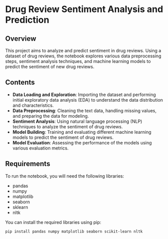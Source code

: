 # Drug Review Sentiment Analysis and Prediction

## Overview
This project aims to analyze and predict sentiment in drug reviews. Using a dataset of drug reviews, the notebook explores various data preprocessing steps, sentiment analysis techniques, and machine learning models to predict the sentiment of new drug reviews.

## Contents
- **Data Loading and Exploration**: Importing the dataset and performing initial exploratory data analysis (EDA) to understand the data distribution and characteristics.
- **Data Preprocessing**: Cleaning the text data, handling missing values, and preparing the data for modeling.
- **Sentiment Analysis**: Using natural language processing (NLP) techniques to analyze the sentiment of drug reviews.
- **Model Building**: Training and evaluating different machine learning models to predict the sentiment of drug reviews.
- **Model Evaluation**: Assessing the performance of the models using various evaluation metrics.

## Requirements
To run the notebook, you will need the following libraries:
- pandas
- numpy
- matplotlib
- seaborn
- sklearn
- nltk

You can install the required libraries using pip:
```bash
pip install pandas numpy matplotlib seaborn scikit-learn nltk
